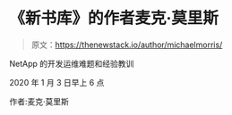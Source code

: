 # 《新书库》的作者麦克·莫里斯

> 原文：<https://thenewstack.io/author/michaelmorris/>

NetApp 的开发运维难题和经验教训

2020 年 1 月 3 日早上 6 点

作者:麦克·莫里斯